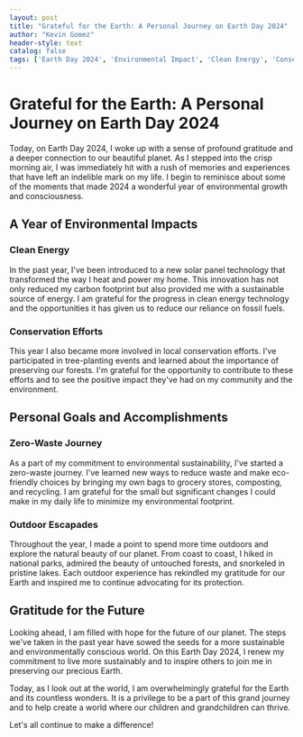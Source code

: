 ```yaml
---
layout: post
title: "Grateful for the Earth: A Personal Journey on Earth Day 2024"
author: "Kevin Gomez"
header-style: text
catalog: false
tags: ['Earth Day 2024', 'Environmental Impact', 'Clean Energy', 'Conservation', 'Zero-Waste Journey', 'Gratitude', 'Sustainability', 'Personal Growth']
---
```


# Grateful for the Earth: A Personal Journey on Earth Day 2024

Today, on Earth Day 2024, I woke up with a sense of profound gratitude and a deeper connection to our beautiful planet. As I stepped into the crisp morning air, I was immediately hit with a rush of memories and experiences that have left an indelible mark on my life. I begin to reminisce about some of the moments that made 2024 a wonderful year of environmental growth and consciousness.

## A Year of Environmental Impacts

### Clean Energy
In the past year, I've been introduced to a new solar panel technology that transformed the way I heat and power my home. This innovation has not only reduced my carbon footprint but also provided me with a sustainable source of energy. I am grateful for the progress in clean energy technology and the opportunities it has given us to reduce our reliance on fossil fuels.

### Conservation Efforts
This year I also became more involved in local conservation efforts. I've participated in tree-planting events and learned about the importance of preserving our forests. I'm grateful for the opportunity to contribute to these efforts and to see the positive impact they've had on my community and the environment.

## Personal Goals and Accomplishments
### Zero-Waste Journey
As a part of my commitment to environmental sustainability, I've started a zero-waste journey. I've learned new ways to reduce waste and make eco-friendly choices by bringing my own bags to grocery stores, composting, and recycling. I am grateful for the small but significant changes I could make in my daily life to minimize my environmental footprint.

### Outdoor Escapades
Throughout the year, I made a point to spend more time outdoors and explore the natural beauty of our planet. From coast to coast, I hiked in national parks, admired the beauty of untouched forests, and snorkeled in pristine lakes. Each outdoor experience has rekindled my gratitude for our Earth and inspired me to continue advocating for its protection.

## Gratitude for the Future
Looking ahead, I am filled with hope for the future of our planet. The steps we've taken in the past year have sowed the seeds for a more sustainable and environmentally conscious world. On this Earth Day 2024, I renew my commitment to live more sustainably and to inspire others to join me in preserving our precious Earth.

Today, as I look out at the world, I am overwhelmingly grateful for the Earth and its countless wonders. It is a privilege to be a part of this grand journey and to help create a world where our children and grandchildren can thrive.

Let's all continue to make a difference!